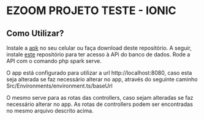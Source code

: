 # EZOOM PROJETO TESTE - IONIC

## Como Utilizar?

Instale a [apk]() no seu celular ou faça download deste repositório.
A seguir, instale [este](https://github.com/mkwitko/ezoom-test-CodeIgniterAPI) repositório para ter acesso à APi do banco de dados.
Rode a API com o comando php spark serve.

O app está configurado para utilizar a url http://localhost:8080, caso esta seja alterada se faz necessário alterar no app, através do seguinte caminho
Src/Environments/environment.ts/baseUrl

O mesmo serve para as rotas das controllers, caso sejam alteradas se faz necessário alterar no app. As rotas de controllers podem ser encontradas no mesmo arquivo descrito acima.
